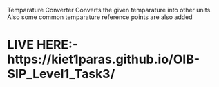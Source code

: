 Temparature Converter Converts the given temparature into other units.
Also some common temparature reference points are also added


<h1>LIVE HERE:- https://kiet1paras.github.io/OIB-SIP_Level1_Task3/ </h1>

